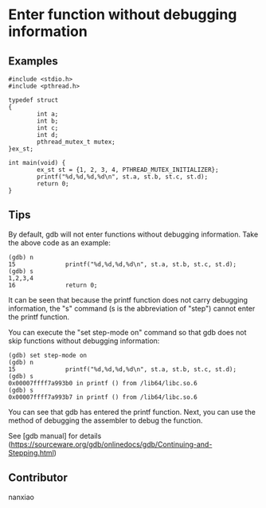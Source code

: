 # Enter function without debugging information

## Examples

	#include <stdio.h>
	#include <pthread.h>
	
	typedef struct
	{
	        int a;
	        int b;
	        int c;
	        int d;
	        pthread_mutex_t mutex;
	}ex_st;
	
	int main(void) {
	        ex_st st = {1, 2, 3, 4, PTHREAD_MUTEX_INITIALIZER};
	        printf("%d,%d,%d,%d\n", st.a, st.b, st.c, st.d);
	        return 0;
	}



## Tips

By default, gdb will not enter functions without debugging information. Take the above code as an example:

	(gdb) n
	15              printf("%d,%d,%d,%d\n", st.a, st.b, st.c, st.d);
	(gdb) s
	1,2,3,4
	16              return 0;

	
It can be seen that because the printf function does not carry debugging information, the &quot;s&quot; command (s is the abbreviation of &quot;step&quot;) cannot enter the printf function.

You can execute the &quot;set step-mode on&quot; command so that gdb does not skip functions without debugging information:

	(gdb) set step-mode on
	(gdb) n
	15              printf("%d,%d,%d,%d\n", st.a, st.b, st.c, st.d);
	(gdb) s
	0x00007ffff7a993b0 in printf () from /lib64/libc.so.6
	(gdb) s
	0x00007ffff7a993b7 in printf () from /lib64/libc.so.6


You can see that gdb has entered the printf function. Next, you can use the method of debugging the assembler to debug the function.

See [gdb manual] for details (https://sourceware.org/gdb/onlinedocs/gdb/Continuing-and-Stepping.html)

## Contributor

nanxiao



